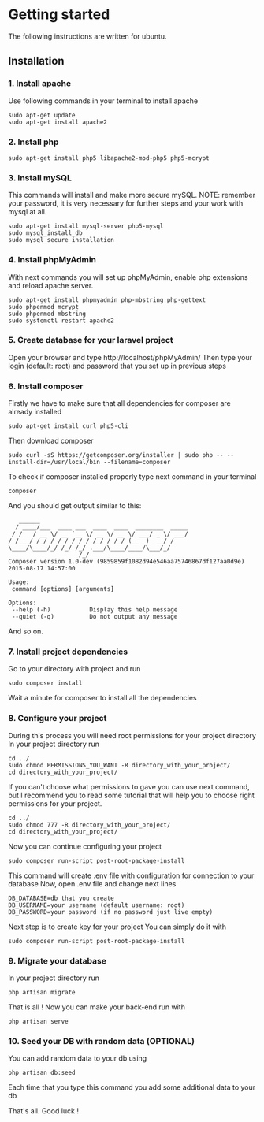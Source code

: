 # Getting started
The following instructions are written for ubuntu.
## Installation
### 1. Install apache
Use following commands in your terminal to install apache
```
sudo apt-get update
sudo apt-get install apache2
```
### 2. Install php
```
sudo apt-get install php5 libapache2-mod-php5 php5-mcrypt
```
### 3. Install mySQL
This commands will install and make more secure mySQL.
NOTE: remember your password, it is very necessary for further steps and your work with mysql at all.
```
sudo apt-get install mysql-server php5-mysql
sudo mysql_install_db
sudo mysql_secure_installation
```
### 4. Install phpMyAdmin
With next commands you will set up phpMyAdmin, enable php extensions and reload apache server.
```
sudo apt-get install phpmyadmin php-mbstring php-gettext
sudo phpenmod mcrypt
sudo phpenmod mbstring
sudo systemctl restart apache2
```
### 5. Create database for your laravel project
Open your browser and type http://localhost/phpMyAdmin/
Then type your login (default: root) and password that you set up in previous steps
### 6. Install composer
Firstly we have to make sure that all dependencies for composer are already installed
```
sudo apt-get install curl php5-cli
```
Then download composer
```
sudo curl -sS https://getcomposer.org/installer | sudo php -- --install-dir=/usr/local/bin --filename=composer
```
To check if composer installed properly type next command in your terminal
```
composer
```
And you should get output similar to this:
```
   ______
  / ____/___  ____ ___  ____  ____  ________  _____
 / /   / __ \/ __ `__ \/ __ \/ __ \/ ___/ _ \/ ___/
/ /___/ /_/ / / / / / / /_/ / /_/ (__  )  __/ /
\____/\____/_/ /_/ /_/ .___/\____/____/\___/_/
                    /_/
Composer version 1.0-dev (9859859f1082d94e546aa75746867df127aa0d9e) 2015-08-17 14:57:00

Usage:
 command [options] [arguments]

Options:
 --help (-h)           Display this help message
 --quiet (-q)          Do not output any message
```
And so on.
### 7. Install project dependencies
 Go to your directory with project and run
```
sudo composer install
```
Wait a minute for composer to install all the dependencies
### 8. Configure your project

During this process you will need root permissions for your project directory
In your project directory run
```
cd ../
sudo chmod PERMISSIONS_YOU_WANT -R directory_with_your_project/
cd directory_with_your_project/
```
If you can't choose what permissions to gave you can use next command, but I recommend you to read some tutorial that will help you to choose right permissions for your project.
```
cd ../
sudo chmod 777 -R directory_with_your_project/
cd directory_with_your_project/
```

Now you can continue configuring your project
```
sudo composer run-script post-root-package-install
```
This command will create .env file with configuration for connection to your database
Now, open .env file and change next lines
```
DB_DATABASE=db that you create
DB_USERNAME=your username (default username: root)
DB_PASSWORD=your password (if no password just live empty)
```
Next step is to create key for your project
You can simply do it with
```
sudo composer run-script post-root-package-install
```
### 9. Migrate your database
In your project directory run
```
php artisan migrate
```

That is all ! Now you can make your back-end run with
```
php artisan serve
```

### 10. Seed your DB with random data (OPTIONAL)
You can add random data to your db using
```
php artisan db:seed
```
Each time that you type this command you add some additional data to your db

That's all. Good luck !
